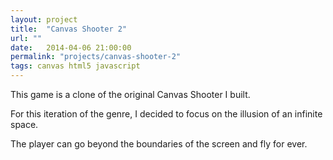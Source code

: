 ```yaml
---
layout: project
title:  "Canvas Shooter 2"
url: ""
date:   2014-04-06 21:00:00
permalink: "projects/canvas-shooter-2"
tags: canvas html5 javascript
---
```


This game is a clone of the original Canvas Shooter I built.

For this iteration of the genre, I decided to focus on the illusion of an infinite space.

The player can go beyond the boundaries of the screen and fly for ever. 